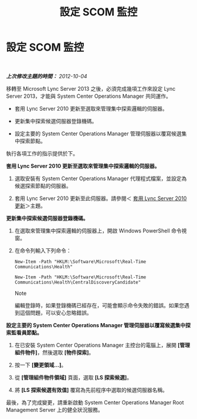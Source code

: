 ﻿---
title: 設定 SCOM 監控
TOCTitle: 設定 SCOM 監控
ms:assetid: 4003d225-2a33-448c-abd9-571750661140
ms:mtpsurl: https://technet.microsoft.com/zh-tw/library/JJ688033(v=OCS.15)
ms:contentKeyID: 49890034
ms.date: 08/10/2015
mtps_version: v=OCS.15
ms.translationtype: HT
---

# 設定 SCOM 監控

 

_**上次修改主題的時間：** 2012-10-04_

移轉至 Microsoft Lync Server 2013 之後，必須完成幾項工作來設定 Lync Server 2013，才能與 System Center Operations Manager 共同運作。

  - 套用 Lync Server 2010 更新至選取來管理集中探索邏輯的伺服器。

  - 更新集中探索候選伺服器登錄機碼。

  - 設定主要的 System Center Operations Manager 管理伺服器以覆寫候選集中探索節點。

執行各項工作的指示提供於下。

**套用 Lync Server 2010 更新至選取來管理集中探索邏輯的伺服器。**

1.  選取安裝有 System Center Operations Manager 代理程式檔案，並設定為候選探索節點的伺服器。

2.  套用 Lync Server 2010 更新至此伺服器。請參閱＜ [套用 Lync Server 2010 更新](apply-lync-server-2010-updates.md)＞主題。

**更新集中探索候選伺服器登錄機碼。**

1.  在選取來管理集中探索邏輯的伺服器上，開啟 Windows PowerShell 命令視窗。

2.  在命令列輸入下列命令：
    
    ```
    New-Item -Path "HKLM:\Software\Microsoft\Real-Time Communications\Health"
    ```
    ```
    New-Item -Path "HKLM:\Software\Microsoft\Real-Time Communications\Health\CentralDiscoveryCandidate"
    ```
    
    > [!NOTE]  
    > 編輯登錄時，如果登錄機碼已經存在，可能會顯示命令失敗的錯誤。如果您遇到這個問題，可以安心忽略錯誤。
    


**設定主要的 System Center Operations Manager 管理伺服器以覆寫候選集中探索監看員節點。**

1.  在已安裝 System Center Operations Manager 主控台的電腦上，展開 **\[管理組件物件\]**，然後選取 **\[物件探索\]**。

2.  按一下 **\[變更領域...\]**。

3.  從 **\[管理組件物件領域\]** 頁面，選取 **\[LS 探索候選\]**。

4.  將 **\[LS 探索候選有效值\]** 覆寫為先前程序中選取的候選伺服器名稱。

最後，為了完成變更，請重新啟動 System Center Operations Manager Root Management Server 上的健全狀況服務。


